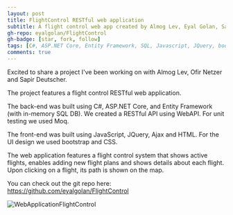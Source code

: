 ```yaml
---
layout: post
title: FlightControl RESTful web application
subtitle: A flight control web app created by Almog Lev, Eyal Golan, Sapir Deutscher and Ofir Netzer.
gh-repo: eyalgolan/FlightControl
gh-badge: [star, fork, follow]
tags: [C#, ASP.NET Core, Entity Framework, SQL, Javascript, JQuery, bootstrap, html, css]
comments: true
---
```


Excited to share a project I've been working on with Almog Lev, Ofir Netzer and Sapir Deutscher.

The project features a flight control RESTful web application.

The back-end was built using C#, ASP.NET Core, and Entity Framework (with in-memory SQL DB). We created a RESTful API using WebAPI. For unit testing we used Moq.

The front-end was built using JavaScript, JQuery, Ajax and HTML. For the UI design we used bootstrap and CSS.

The web application features a flight control system that shows active flights, enables adding new flight plans and shows details about each flight. Upon clicking on a flight, its path is shown on the map.

You can check out the git repo here: https://github.com/eyalgolan/FlightControl

![WebApplicationFlightControl](https://github.com/eyalgolan/eyalgolan.github.io/blob/master/img/WebApplicationFlightControl.JPG)
